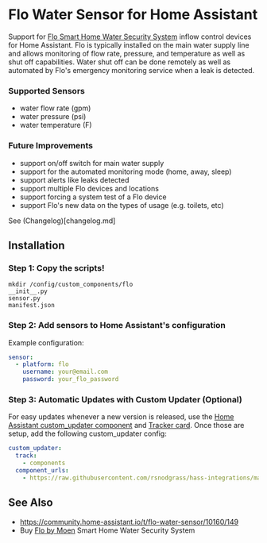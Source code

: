 # Flo Water Sensor for Home Assistant

Support for [Flo Smart Home Water Security System](https://amzn.to/2WBn8tW?tag=rynoshark-20) inflow control devices for Home Assistant. Flo is typically installed on the main water supply line and allows monitoring of flow rate, pressure, and temperature as well as shut off capabilities. Water shut off can be done remotely as well as automated by Flo's emergency monitoring service when a leak is detected.

### Supported Sensors

- water flow rate (gpm)
- water pressure (psi)
- water temperature (F)

### Future Improvements

- support on/off switch for main water supply
- support for the automated monitoring mode (home, away, sleep)
- support alerts like leaks detected
- support multiple Flo devices and locations
- support forcing a system test of a Flo device
- support Flo's new data on the types of usage (e.g. toilets, etc)

See (Changelog)[changelog.md]

## Installation

### Step 1: Copy the scripts!

```
mkdir /config/custom_components/flo
__init__.py 
sensor.py
manifest.json
```

### Step 2: Add sensors to Home Assistant's configuration

Example configuration:

```yaml
sensor:
  - platform: flo
    username: your@email.com
    password: your_flo_password
```

### Step 3: Automatic Updates with Custom Updater (Optional)


For easy updates whenever a new version is released, use the [Home Assistant custom_updater component](https://github.com/custom-components/custom_updater/wiki/Installation) and [Tracker card](https://github.com/custom-cards/tracker-card). Once those are setup, add the following custom_updater config:

```yaml
custom_updater:
  track:
    - components
  component_urls:
    - https://raw.githubusercontent.com/rsnodgrass/hass-integrations/master/custom_updater.json
```




## See Also

* https://community.home-assistant.io/t/flo-water-sensor/10160/149
* Buy [Flo by Moen](https://amzn.to/2WBn8tW?tag=rynoshark-20) Smart Home Water Security System
